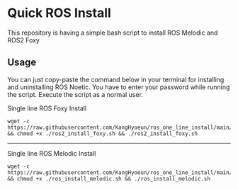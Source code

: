 # Quick ROS  Install

This repository is having a simple bash script to install ROS Melodic and ROS2 Foxy



## Usage

You can just copy-paste the command below in your terminal for installing and uninstalling ROS Noetic. You have to enter your password while running the script. Execute the script as a normal user. 

Single line ROS Foxy Install

```
wget -c https://raw.githubusercontent.com/KangHyoeun/ros_one_line_install/main/ros2_install_foxy.sh && chmod +x ./ros2_install_foxy.sh && ./ros2_install_foxy.sh

```


--------------------------------------------------------------------------
Single line ROS Melodic Install


```
wget -c https://raw.githubusercontent.com/KangHyoeun/ros_one_line_install/main/ros_install_melodic.sh && chmod +x ./ros_install_melodic.sh && ./ros_install_melodic.sh
```


